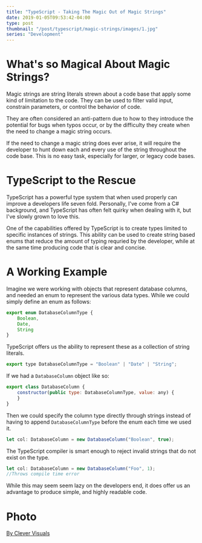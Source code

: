 ```yaml
---
title: "TypeScript - Taking The Magic Out of Magic Strings"
date: 2019-01-05T09:53:42-04:00
type: post
thumbnail: "/post/typescript/magic-strings/images/1.jpg"
series: "Development"
---
```


# What's so Magical About Magic Strings?

Magic strings are string literals strewn about a code base that apply some kind of limitation to the code. They can be used to filter valid input, constrain parameters, or control the behavior of code.

They are often considered an anti-pattern due to how to they introduce the potential for bugs when typos occur, or by the difficulty they create when the need to change a magic string occurs.

If the need to change a magic string does ever arise, it will require the developer to hunt down each and every use of the string throughout the code base. This is no easy task, especially for larger, or legacy code bases.

# TypeScript to the Rescue

TypeScript has a powerful type system that when used properly can improve a developers life seven fold. Personally, I've come from a C# background, and TypeScript has often felt quirky when dealing with it, but I've slowly grown to love this.

One of the capabilities offered by TypeScript is to create types limited to specific instances of strings. This ability can be used to create string based enums that reduce the amount of typing requried by the developer, while at the same time producing code that is clear and concise.

# A Working Example

Imagine we were working with objects that represent database columns, and needed an enum to represent the various data types. While we could simply define an enum as follows:

```js
export enum DatabaseColumnType {
    Boolean,
    Date,
    String
}
```

TypeScript offers us the ability to represent these as a collection of string literals.

```js
export type DatabaseColumnType = "Boolean" | "Date" | "String";
```

If we had a `DatabaseColumn` object like so:

```js
export class DatabaseColumn {
    constructor(public type: DatabaseColumnType, value: any) {
    }
}
```

Then we could specify the column type directly through strings instead of having to append `DatabaseColumnType` before the enum each time we used it.

```js
let col: DatabaseColumn = new DatabaseColumn("Boolean", true);
```

The TypeScript compiler is smart enough to reject invalid strings that do not exist on the type.

```js
let col: DatabaseColumn = new DatabaseColumn("Foo", 1);
//Throws compile time error
```

While this may seem seem lazy on the developers end, it does offer us an advantage to produce simple, and highly readable code.

# Photo

[By Clever Visuals](https://unsplash.com/photos/iMwiPZNX3SI)
